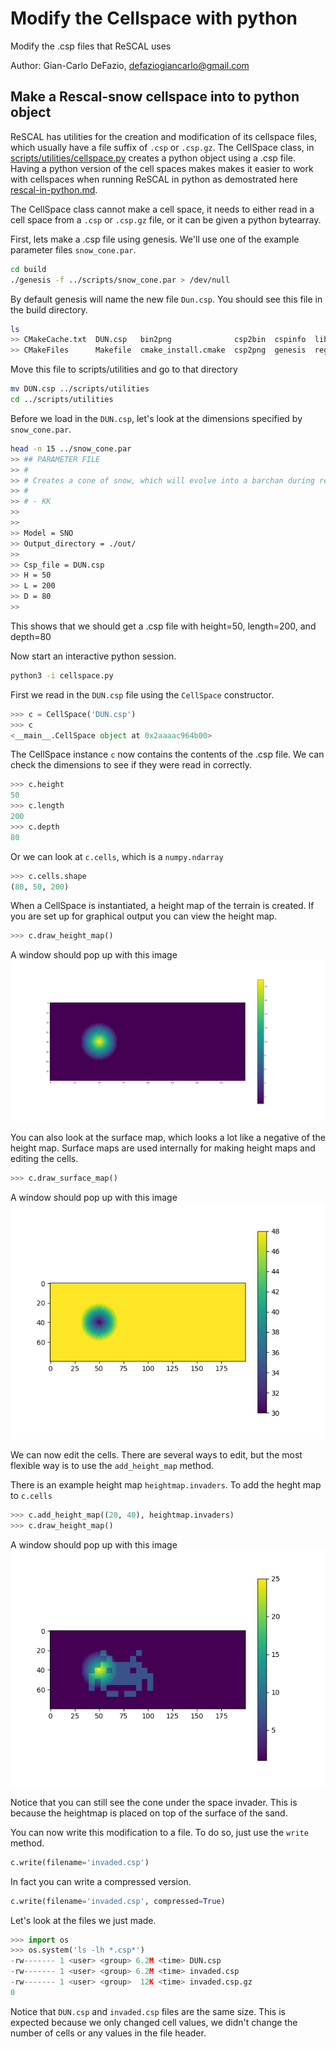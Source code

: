 # Modify the Cellspace with python

Modify the .csp files that ReSCAL uses

Author: Gian-Carlo DeFazio, defaziogiancarlo@gmail.com

## Make a Rescal-snow cellspace into to python object

ReSCAL has utilities for the creation and modification of its cellspace files,
which usually have a file suffix of `.csp` or `.csp.gz`.
The CellSpace class, in [scripts/utilities/cellspace.py](../scripts/utilities/cellspace.py) creates 
a python object using a .csp file. Having a python version of the cell spaces makes makes it easier to 
work with cellspaces when running ReSCAL in python as demostrated here [rescal-in-python.md](./rescal-in-python).

The CellSpace class cannot make a cell space, it needs to either read in a cell space from a `.csp` or `.csp.gz`
file, or it can be given a python bytearray. 

First, lets make a .csp file using genesis.
We'll use one of the example parameter files `snow_cone.par`.

```bash
cd build
./genesis -f ../scripts/snow_cone.par > /dev/null
```

By default genesis will name the new file `Dun.csp`.
You should see this file in the build directory.

```bash
ls
>> CMakeCache.txt  DUN.csp   bin2png              csp2bin  cspinfo  lib        rescal
>> CMakeFiles      Makefile  cmake_install.cmake  csp2png  genesis  regenesis
```

Move this file to scripts/utilities and go to that directory
```bash
mv DUN.csp ../scripts/utilities
cd ../scripts/utilities
```

Before we load in the `DUN.csp`, let's look at the dimensions specified by `snow_cone.par`.
```bash
head -n 15 ../snow_cone.par
>> ## PARAMETER FILE
>> #
>> # Creates a cone of snow, which will evolve into a barchan during rescal-snow simulation
>> #
>> # - KK
>>
>>
>> Model = SNO
>> Output_directory = ./out/
>>
>> Csp_file = DUN.csp
>> H = 50
>> L = 200
>> D = 80
>>
```

This shows that we should get a .csp file with height=50, length=200, and depth=80

Now start an interactive python session.

```bash
python3 -i cellspace.py
```

First we read in the `DUN.csp` file using the `CellSpace` constructor.

```python
>>> c = CellSpace('DUN.csp')
>>> c
<__main__.CellSpace object at 0x2aaaac964b00>
```

The CellSpace instance `c` now contains the contents of the .csp file.
We can check the dimensions to see if they were read in correctly.
```python
>>> c.height
50
>>> c.length
200
>>> c.depth 
80
```

Or we can look at `c.cells`, which is a `numpy.ndarray`
```python
>>> c.cells.shape
(80, 50, 200)
```

When a CellSpace is instantiated, a height map of the terrain is created. If you are set up for graphical output
you can view the height map.
```python
>>> c.draw_height_map()
```

A window should pop up with this image
![](example_images/cellspace/snow_cone_height_map.png)

You can also look at the surface map, which looks a lot like a negative of the height map.
Surface maps are used internally for making height maps and editing the cells.

```python
>>> c.draw_surface_map()
```

A window should pop up with this image
![](example_images/cellspace/snow_cone_surface_map.png)

We can now edit the cells. There are several ways to edit, but the most flexible way is to use the 
`add_height_map` method.

There is an example height map `heightmap.invaders`.
To add the heght map to `c.cells`

```python
>>> c.add_height_map((20, 40), heightmap.invaders)
>>> c.draw_height_map()
```

A window should pop up with this image
![](example_images/cellspace/snow_cone_height_map_invaded.png)

Notice that you can still see the cone under the space invader. This is because the heightmap is
placed on top of the surface of the sand.

You can now write this modification to a file. To do so, just use the `write` method.
```python
c.write(filename='invaded.csp')
```

In fact you can write a compressed version.
```python
c.write(filename='invaded.csp', compressed=True)
```

Let's look at the files we just made.
```python
>>> import os
>>> os.system('ls -lh *.csp*')
-rw------- 1 <user> <group> 6.2M <time> DUN.csp
-rw------- 1 <user> <group> 6.2M <time> invaded.csp
-rw------- 1 <user> <group>  12K <time> invaded.csp.gz
0
```

Notice that `DUN.csp` and `invaded.csp` files are the same size.
This is expected because we only changed cell values, we didn't change 
the number of cells or any values in the file header.
